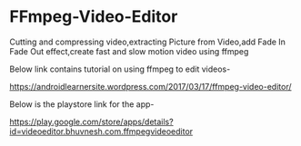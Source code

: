# FFmpeg-Video-Editor
Cutting and compressing video,extracting Picture from Video,add Fade In Fade Out effect,create fast and slow motion video using ffmpeg

Below link contains tutorial on using ffmpeg to edit videos-

https://androidlearnersite.wordpress.com/2017/03/17/ffmpeg-video-editor/

Below is the playstore link for the app-

https://play.google.com/store/apps/details?id=videoeditor.bhuvnesh.com.ffmpegvideoeditor